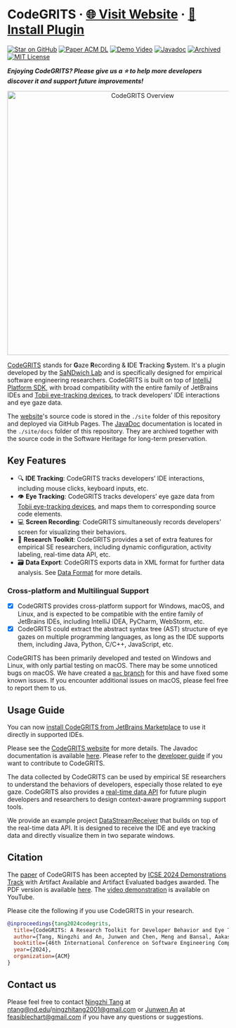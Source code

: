 # CodeGRITS · [🌐 Visit Website](https://codegrits.github.io/CodeGRITS/) · [🚀 Install Plugin](https://plugins.jetbrains.com/plugin/28118-codegrits)

[![Star on GitHub](https://img.shields.io/github/stars/codegrits/CodeGRITS?style=social)](https://github.com/codegrits/CodeGRITS) [![Paper ACM DL](https://img.shields.io/badge/Paper-ACM%20DL-olive)](https://dl.acm.org/doi/10.1145/3639478.3640037) [![Demo Video](https://img.shields.io/badge/Demo-Video-orange)](https://www.youtube.com/watch?v=d-YsJfW2NMI) [![Javadoc](https://img.shields.io/badge/Javadoc-Docs-blue)](https://codegrits.github.io/CodeGRITS/docs/index.html) [![Archived](https://img.shields.io/badge/Archived-SWH-blueviolet)](https://archive.softwareheritage.org/swh:1:dir:32d91426f07dd0f4b36ba05bc708b5a25ad06dd3) [![MIT License](https://img.shields.io/badge/License-MIT-green)](https://github.com/codegrits/CodeGRITS/blob/main/LICENSE)

***Enjoying CodeGRITS? Please give us a ⭐ to help more developers discover it and support future improvements!***

<p align="center">
    <img src="site/static/overview.png" width="600px" max-width="100%" alt="CodeGRITS Overview">
</p>

[CodeGRITS](https://codegrits.github.io/CodeGRITS/) stands for **G**aze **R**ecording & **I**DE **T**racking **S**ystem. It's a plugin developed by
the [SaNDwich Lab](https://toby.li/) and is specifically designed for empirical software engineering researchers.
CodeGRITS is built on top
of [IntelliJ Platform SDK](https://plugins.jetbrains.com/docs/intellij/welcome.html), with broad compatibility with the
entire family of JetBrains IDEs and [Tobii eye-tracking devices](https://www.tobii.com/),
to track developers’ IDE interactions and eye gaze data.

The [website](https://codegrits.github.io/CodeGRITS/)'s source code is stored in the `./site` folder of this repository and deployed via GitHub Pages. The [JavaDoc](https://codegrits.github.io/CodeGRITS/docs/index.html) documentation is located in the `./site/docs` folder of this repository. They are archived together with the source code in the Software Heritage for long-term preservation.

## Key Features

- :mag: **IDE Tracking**: CodeGRITS tracks developers’ IDE interactions, including mouse clicks, keyboard inputs, etc.
- :eye: **Eye Tracking**: CodeGRITS tracks developers’ eye gaze data from [Tobii eye-tracking devices](https://www.tobii.com/), and maps them to corresponding source code elements.
- :computer: **Screen Recording**: CodeGRITS simultaneously records developers’ screen for visualizing their behaviors.
- 🔨 **Research Toolkit**: CodeGRITS provides a set of extra features for empirical SE researchers, including dynamic configuration, activity labeling, real-time data API, etc.
- 🗃️ **Data Export**: CodeGRITS exports data in XML format for further data analysis. See [Data Format](data.md) for more details.

### Cross-platform and Multilingual Support

- [x] CodeGRITS provides cross-platform support for Windows, macOS, and Linux, and is expected to be compatible with the entire family of JetBrains IDEs, including IntelliJ IDEA, PyCharm, WebStorm, etc.
- [x] CodeGRITS could extract the abstract syntax tree (AST) structure of eye gazes on multiple programming languages, as long as the IDE supports them, including Java, Python, C/C++, JavaScript, etc.

CodeGRITS has been primarily developed and tested on Windows and Linux, with only partial testing on macOS. There may be some unnoticed bugs on macOS. We have created a [`mac` branch](https://github.com/codegrits/CodeGRITS/tree/mac) for this and have fixed some known issues. If you encounter additional issues on macOS, please feel free to report them to us.

## Usage Guide

You can now [install CodeGRITS from JetBrains Marketplace](https://plugins.jetbrains.com/plugin/28118-codegrits) to use it directly in supported IDEs.

Please see the [CodeGRITS website](https://codegrits.github.io/CodeGRITS/) for more details. The Javadoc documentation is available [here](https://codegrits.github.io/CodeGRITS/docs/index.html). Please refer to the [developer guide](https://codegrits.github.io/CodeGRITS/developer/) if you want to contribute to CodeGRITS.

The data collected by CodeGRITS can be used by empirical SE researchers to understand the behaviors of developers, especially those related to eye gaze. CodeGRITS also provides a [real-time data API](developer.md) for future plugin developers and researchers to design context-aware programming support tools.

We provide an example project [DataStreamReceiver](https://github.com/codegrits/DataStreamReceiver) that builds on top of the real-time data API. It is designed to receive the IDE and eye tracking data and directly visualize them in two separate windows.

## Citation

The [paper](https://dl.acm.org/doi/10.1145/3639478.3640037) of CodeGRITS has been accepted by [ICSE 2024 Demonstrations Track](https://conf.researchr.org/track/icse-2024/icse-2024-demonstrations) with Artifact Available and Artifact Evaluated badges awarded. The PDF version is available [here](https://codegrits.github.io/CodeGRITS/static/paper.pdf). The [video demonstration](https://www.youtube.com/watch?v=d-YsJfW2NMI) is available on YouTube.

Please cite the following if you use CodeGRITS in your research.

```bibtex
@inproceedings{tang2024codegrits,
  title={CodeGRITS: A Research Toolkit for Developer Behavior and Eye Tracking in IDE},
  author={Tang, Ningzhi and An, Junwen and Chen, Meng and Bansal, Aakash and Huang, Yu and McMillan, Collin and Li, Toby Jia-Jun},
  booktitle={46th International Conference on Software Engineering Companion (ICSE-Companion '24)},
  year={2024},
  organization={ACM}
}
```

## Contact us

Please feel free to contact [Ningzhi Tang](https://www.nztang.com/) at ntang@nd.edu/ningzhitang2001@gmail.com or [Junwen An](https://wanteatfruit.github.io/) at feasiblechart@gmail.com if you have any questions or suggestions.
